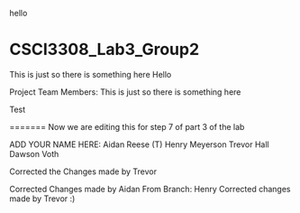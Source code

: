 hello
# CSCI3308_Lab3_Group2
This is just so there is something here
Hello

Project Team Members: 
This is just so there is something here

Test

=======
Now we are editing this for step 7 of part 3 of the lab

ADD YOUR NAME HERE: 
Aidan Reese (T)
Henry Meyerson
Trevor Hall
Dawson Voth

Corrected the Changes made by Trevor

Corrected Changes made by Aidan
From Branch:
Henry
Corrected changes made by Trevor :)
